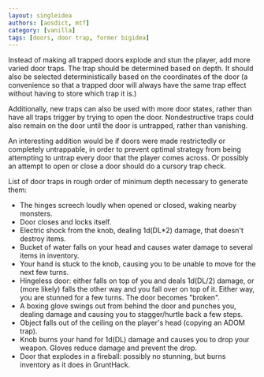 ```yaml
---
layout: singleidea
authors: [aosdict, mtf]
category: [vanilla]
tags: [doors, door trap, former bigidea]
---
```

Instead of making all trapped doors explode and stun the player, add more varied
door traps. The trap should be determined based on depth. It should also be
selected deterministically based on the coordinates of the door (a convenience
so that a trapped door will always have the same trap effect without having to
store which trap it is.)

Additionally, new traps can also be used with more door states, rather than have
all traps trigger by trying to open the door. Nondestructive traps could also
remain on the door until the door is untrapped, rather than vanishing.

An interesting addition would be if doors were made restrictedly or completely
untrappable, in order to prevent optimal strategy from being attempting to
untrap every door that the player comes across. Or possibly an attempt to open
or close a door should do a cursory trap check.

List of door traps in rough order of minimum depth necessary to generate them:
* The hinges screech loudly when opened or closed, waking nearby monsters.
* Door closes and locks itself.
* Electric shock from the knob, dealing 1d(DL\*2) damage, that doesn't destroy
  items.
* Bucket of water falls on your head and causes water damage to several items in
  inventory.
* Your hand is stuck to the knob, causing you to be unable to move for the next
  few turns.
* Hingeless door: either falls on top of you and deals 1d(DL/2) damage, or (more
  likely) falls the other way and you fall over on top of it. Either way, you
  are stunned for a few turns. The door becomes "broken".
* A boxing glove swings out from behind the door and punches you, dealing damage
  and causing you to stagger/hurtle back a few steps.
* Object falls out of the ceiling on the player's head (copying an ADOM trap).
* Knob burns your hand for 1d(DL) damage and causes you to drop your weapon.
  Gloves reduce damage and prevent the drop.
* Door that explodes in a fireball: possibly no stunning, but burns inventory as
  it does in GruntHack.
